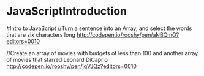 # JavaScriptIntroduction
#Intro to JavaScript
//Turn a sentence into an Array, and select the words that are six characters long
http://codepen.io/rooshy/pen/aNBQmQ?editors=0010

//Create an array of movies with budgets of less than 100 and another array of movies that starred Leonard DiCaprio
http://codepen.io/rooshy/pen/jqVJQz?editors=0010
